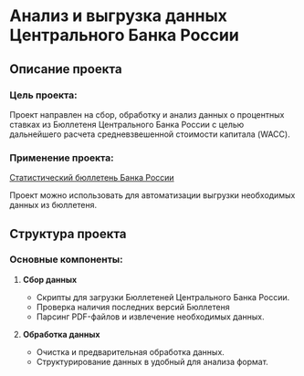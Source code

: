 # Анализ и выгрузка данных Центрального Банка России

## Описание проекта


### Цель проекта:
Проект направлен на сбор, обработку и анализ данных о процентных ставках из Бюллетеня Центрального Банка России с целью дальнейшего расчета средневзвешенной стоимости капитала (WACC).

### Применение проекта:
[Статистический бюллетень Банка России](https://www.cbr.ru/statistics/bbs/)

Проект можно использовать для автоматизации выгрузки необходимых данных из бюллетеня.

## Структура проекта

### Основные компоненты:

1. **Сбор данных**
   - Скрипты для загрузки Бюллетеней Центрального Банка России.
   - Проверка наличия последних версий Бюллетеня
   - Парсинг PDF-файлов и извлечение необходимых данных.

2. **Обработка данных**
   - Очистка и предварительная обработка данных.
   - Структурирование данных в удобный для анализа формат.
